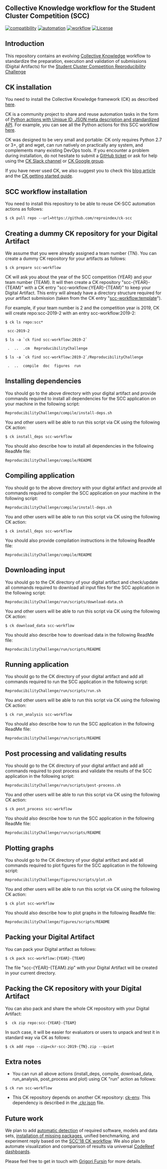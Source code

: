 ## Collective Knowledge workflow for the Student Cluster Competition (SCC)

[![compatibility](https://github.com/ctuning/ck-guide-images/blob/master/ck-compatible.svg)](https://github.com/ctuning/ck)
[![automation](https://github.com/ctuning/ck-guide-images/blob/master/ck-artifact-automated-and-reusable.svg)](https://ReproIndex.com)
[![workflow](https://github.com/ctuning/ck-guide-images/blob/master/ck-workflow.svg)](https://cKnowledge.org)
[![License](https://img.shields.io/badge/License-BSD%203--Clause-blue.svg)](https://opensource.org/licenses/BSD-3-Clause)

## Introduction

This repository contains an evolving [Collective Knowledge](https://github.com/ctuning/ck) 
workflow to standardize the preparation, execution and validation of submissions
(Digital Artifacts) for the [Student Cluster Competition Reproducibility Challenge](http://www.studentclustercompetition.us/)

## CK installation

You need to install the Collective Knowledge framework (CK) as described 
[here](https://github.com/ctuning/ck#Installation). 

CK is a community project to share and reuse automation tasks in the form 
of [Python actions with Unique ID, JSON meta description and standardized API](https://reproindex.com/components/&c=module). 
For example, you can see all the Python actions for this SCC workflow [here](https://github.com/reproindex/ck-scc/blob/master/module/scc-workflow/module.py).

CK was designed to be very small and portable: 
CK only requires Python 2.7 or 3+, git and wget, 
can run natively on practically any system, and complements many existing DevOps tools.
If you encounter a problem during installation, do not hesitate 
to submit a [GitHub ticket](https://github.com/ctuning/ck/issues)
or ask for help using the [CK Slack channel](https://bit.ly/ck-slack) 
or [CK Google group](https://bit.ly/ck-google-group).

If you have never used CK, we also suggest you to check 
this [blog article](https://michel.steuwer.info/About-CK) and
the [CK getting started guide](https://github.com/ctuning/ck/wiki/First-Steps).

## SCC workflow installation

You need to install this repository to be able to reuse CK-SCC automation actions as follows:

```
$ ck pull repo --url=https://github.com/reproindex/ck-scc
```

## Creating a dummy CK repository for your Digital Artifact

We assume that you were already assigned a team number {TN}. 
You can create a dummy CK repository for your artifacts as follows:

```
$ ck prepare scc-workflow
```

CK will ask you about the year of the SCC competition {YEAR} and your team number {TEAM}.
It will then create a CK repository "scc-{YEAR}-{TEAM}"
with a CK entry "scc-workflow:{YEAR}-{TEAM}" to keep your Digital Artifact.
This entry will already have a directory structure required 
for your artifact submission (taken from the CK entry 
"[scc-workflow:template](https://github.com/reproindex/ck-scc/tree/master/scc-workflow/template)").

For example, if your team number is 2 and the competition year is 2019, 
CK will create repo:scc-2019-2 with an entry scc-workflow:2019-2:

```
$ ck ls repo:scc*

 scc-2019-2

$ ls -a `ck find scc-workflow:2019-2`

 .  ..  .cm  ReproducibilityChallenge

$ ls -a `ck find scc-workflow:2019-2`/ReproducibilityChallenge

 .  ..  compile  doc  figures  run

```

## Installing dependencies

You should go to the above directory with your digital artifact and 
provide commands required to install all dependencies
for the SCC application on your machine in the following script:
```
ReproducibilityChallenge/compile/install-deps.sh
```

You and other users will be able to run this script via CK using the following CK action:
```
$ ck install_deps scc-workflow
```

You should also describe how to install all dependencies in the following ReadMe file:
```
ReproducibilityChallenge/compile/README
```

## Compiling application

You should go to the above directory with your digital artifact and 
provide all commands required to compiler the SCC application
on your machine in the following script:
```
ReproducibilityChallenge/compile/install-deps.sh
```

You and other users will be able to run this script via CK using the following CK action:
```
$ ck install_deps scc-workflow
```

You should also provide compilation instructions in the following ReadMe file:
```
ReproducibilityChallenge/compile/README
```

## Downloading input

You should go to the CK directory of your digital artifact and 
check/update all commands required to download all input files
for the SCC application in the following script:
```
ReproducibilityChallenge/run/scripts/download-data.sh
```

You and other users will be able to run this script via CK using the following CK action:
```
$ ck download_data scc-workflow
```

You should also describe how to download data in the following ReadMe file:
```
ReproducibilityChallenge/run/scripts/README
```

## Running application

You should go to the CK directory of your digital artifact and 
add all commands required to run the SCC application
in the following script:
```
ReproducibilityChallenge/run/scripts/run.sh
```

You and other users will be able to run this script via CK using the following CK action:
```
$ ck run_analysis scc-workflow
```

You should also describe how to run the SCC application in the following ReadMe file:
```
ReproducibilityChallenge/run/scripts/README
```

## Post processing and validating results

You should go to the CK directory of your digital artifact and 
add all commands required to post process and validate the results
of the SCC application in the following script:
```
ReproducibilityChallenge/run/scripts/post-process.sh
```

You and other users will be able to run this script via CK using the following CK action:
```
$ ck post_process scc-workflow
```

You should also describe how to run the SCC application in the following ReadMe file:
```
ReproducibilityChallenge/run/scripts/README
```

## Plotting graphs

You should go to the CK directory of your digital artifact and 
add all commands required to plot figures for the SCC application
in the following script:
```
ReproducibilityChallenge/figures/scripts/plot.sh
```

You and other users will be able to run this script via CK using the following CK action:
```
$ ck plot scc-workflow
```

You should also describe how to plot graphs in the following ReadMe file:
```
ReproducibilityChallenge/figures/scripts/README
```

## Packing your Digital Artifact

You can pack your Digital artifact as follows:
```
$ ck pack scc-workflow:{YEAR}-{TEAM}
```

The file "scc-{YEAR}-{TEAM}.zip" with your Digital Artifact will be created in your current directory.

## Packing the CK repository with your Digital Artifact

You can also pack and share the whole CK repository with your Digital Artifact:

```
$  ck zip repo:scc-{YEAR}-{TEAM} 
```

In such case, it will be easier for evaluators or users to unpack and test it in standard way via CK as follows:
```
$ ck add repo --zip=ckr-scc-2019-{TN}.zip --quiet
```

## Extra notes

* You can run all above actions (install_deps, compile, download_data, run_analysis, post_process and plot) using CK "run" action as follows:
```
$ ck run scc-workflow
```

* This CK repository depends on another CK repository: [ck-env](https://dev.codereef.ai/portal/c/cr-repo/ck-env).
  This dependency is described in the [.ckr.json](https://github.com/reproindex/ck-scc/blob/master/.ckr.json#L9) file.

## Future work

We plan to add [automatic detection](https://dev.codereef.ai/portal/search/?q=module_uoa%3Asoft) of required software, models and data sets,
[installation of missing packages](https://dev.codereef.ai/portal/search/?q=module_uoa%3Apackage), unified benchmarking,
and experiment reply based on the [SCC'18 CK workflow](https://github.com/ctuning/ck-scc18).
We also plan to automate visualization and comparison of results 
via universal [CodeReef dashboards](https://dev.codereef.ai/portal/c/cr-result/sota-mlperf-inference-results-v0.5-open-available).

Please feel free to get in touch with [Grigori Fursin](https://fursin.net/research) for more details.

